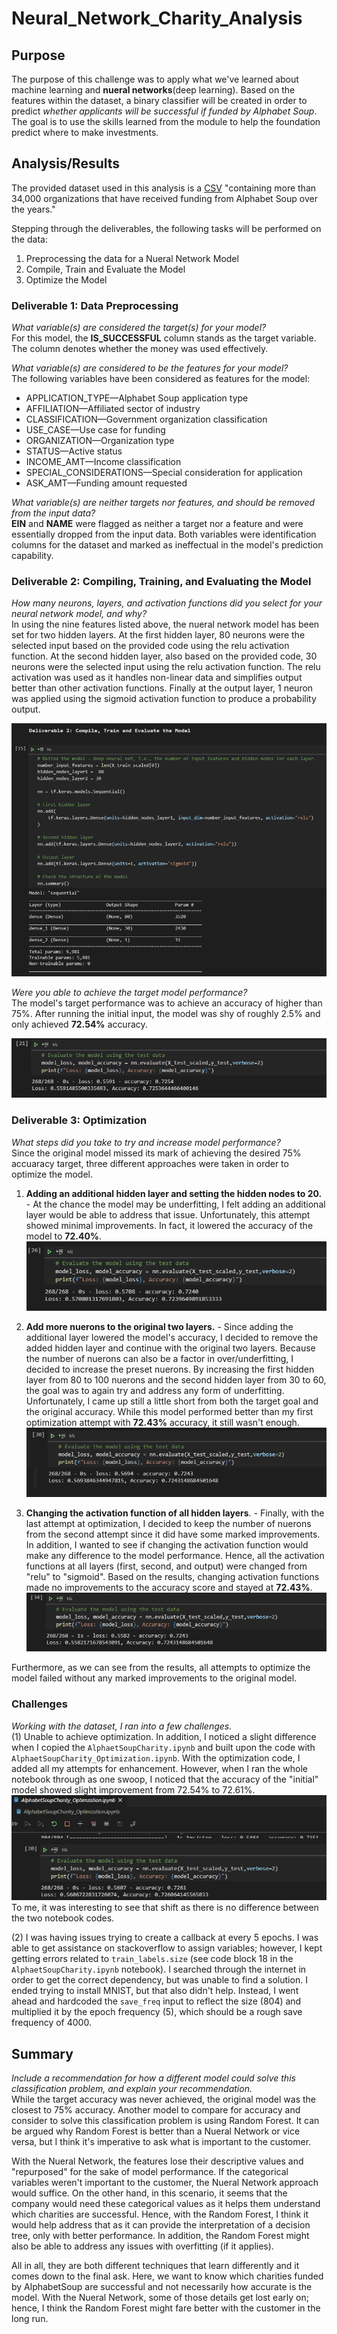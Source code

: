 # Neural_Network_Charity_Analysis

## Purpose
The purpose of this challenge was to apply what we've learned about machine learning and **nueral networks**(deep learning). Based on the features within the dataset, a binary classifier will be created in order to predict *whether applicants will be successful if funded by Alphabet Soup*. The goal is to use the skills learned from the module to help the foundation predict where to make investments.

## Analysis/Results
The provided dataset used in this analysis is a [CSV](https://2u-data-curriculum-team.s3.amazonaws.com/dataviz-online/module_19/charity_data.csv) "containing more than 34,000 organizations that have received funding from Alphabet Soup over the years." 

Stepping through the deliverables, the following tasks will be performed on the data:
1. Preprocessing the data for a Nueral Network Model
2. Compile, Train and Evaluate the Model
3. Optimize the Model

### Deliverable 1: Data Preprocessing
*What variable(s) are considered the target(s) for your model?*<br>
For this model, the **IS_SUCCESSFUL** column stands as the target variable. The column denotes whether the money was used effectively.

*What variable(s) are considered to be the features for your model?*<br>
The following variables have been considered as features for the model:<br>
* APPLICATION_TYPE—Alphabet Soup application type<br>
* AFFILIATION—Affiliated sector of industry<br>
* CLASSIFICATION—Government organization classification<br>
* USE_CASE—Use case for funding<br>
* ORGANIZATION—Organization type<br>
* STATUS—Active status<br>
* INCOME_AMT—Income classification<br>
* SPECIAL_CONSIDERATIONS—Special consideration for application<br>
* ASK_AMT—Funding amount requested<br>

*What variable(s) are neither targets nor features, and should be removed from the input data?*<br>
**EIN** and **NAME** were flagged as neither a target nor a feature and were essentially dropped from the input data. Both variables were identification columns for the dataset and marked as ineffectual in the model's prediction capability. 

### Deliverable 2: Compiling, Training, and Evaluating the Model
*How many neurons, layers, and activation functions did you select for your neural network model, and why?*<br>
In using the nine features listed above, the nueral network model has been set for two hidden layers.
At the first hidden layer, 80 neurons were the selected input based on the provided code using the relu activation function.
At the second hidden layer, also based on the provided code, 30 neurons were the selected input using the relu activation function. 
The relu activation was used as it handles non-linear data and simplifies output better than other activation functions.
Finally at the output layer, 1 neuron was applied using the sigmoid activation function to produce a probability output.

![](resources/dev2_inputs.PNG)

*Were you able to achieve the target model performance?*<br>
The model's target performance was to achieve an accuracy of higher than 75%. After running the initial input, the model was shy of roughly 2.5% and only achieved **72.54%** accuracy.

![](resources/originalAccuracy.PNG)

### Deliverable 3: Optimization
*What steps did you take to try and increase model performance?*<br>
Since the original model missed its mark of achieving the desired 75% accuaracy target, three different approaches were taken in order to optimize the model.

1) **Adding an additional hidden layer and setting the hidden nodes to 20.** - At the chance the model may be underfitting, I felt adding an additional layer would be able to address that issue. Unfortunately, this attempt showed minimal improvements. In fact, it lowered the accuracy of the model to **72.40%**.<br>
![](resources/attempt1.PNG)

2) **Add more nuerons to the original two layers.** - Since adding the additional layer lowered the model's accuracy, I decided to remove the added hidden layer and continue with the original two layers. Because the number of nuerons can also be a factor in over/underfitting, I decided to increase the preset nuerons. By increasing the first hidden layer from 80 to 100 nuerons and the second hidden layer from 30 to 60, the goal was to again try and address any form of underfitting. Unfortunately, I came up still a little short from both the target goal and the original accuracy. While this model performed better than my first optimization attempt with **72.43%** accuracy, it still wasn't enough.<br>
![](resources/attempt2.PNG)

3) **Changing the activation function of all hidden layers**. - Finally, with the last attempt at optimization, I decided to keep the number of nuerons from the second attempt since it did have some marked improvements. In addition, I wanted to see if changing the activation function would make any difference to the model performance. Hence, all the activation functions at all layers (first, second, and output) were changed from "relu" to "sigmoid". Based on the results, changing activation functions made no improvements to the accuracy score and stayed at **72.43%**.<br>
![](resources/attempt3.PNG)

Furthermore, as we can see from the results, all attempts to optimize the model failed without any marked improvements to the original model.

### Challenges

*Working with the dataset, I ran into a few challenges.*<br> 
(1) Unable to achieve optimization. In addition, I noticed a slight difference when I copied the `AlphaetSoupCharity.ipynb` and built upon the code with `AlphaetSoupCharity_Optimization.ipynb`. With the optimization code, I added all my attempts for enhancement. However, when I ran the whole notebook through as one swoop, I noticed that the accuracy of the "initial" model showed slight improvement from 72.54% to 72.61%.<br>
![](resources/accuracyChallenge.PNG)
<br> To me, it was interesting to see that shift as there is no difference between the two notebook codes.

(2) I was having issues trying to create a callback at every 5 epochs. I was able to get assistance on stackoverflow to assign variables; however, I kept getting errors related to `train_labels.size` (see code block 18 in the `AlphaetSoupCharity.ipynb` notebook). I searched through the internet in order to get the correct dependency, but was unable to find a solution. I ended trying to install MNIST, but that also didn't help. Instead, I went ahead and hardcoded the `save_freq` input to reflect the size (804) and multiplied it by the epoch frequency (5), which should be a rough save frequency of 4000.

## Summary
*Include a recommendation for how a different model could solve this classification problem, and explain your recommendation.*<br>
While the target accuracy was never achieved, the original model was the closest to 75% accuracy. Another model to compare for accuracy and consider to solve this classification problem is using Random Forest. It can be argued why Random Forest is better than a Nueral Network or vice versa, but I think it's imperative to ask what is important to the customer. 

With the Nueral Network, the features lose their descriptive values and "repurposed" for the sake of model performance. If the categorical variables weren't important to the customer, the Nueral Network approach would suffice. On the other hand, in this scenario, it seems that the company would need these categorical values as it helps them understand which charities are successful. Hence, with the Random Forest, I think it would help address that as it can provide the interpretation of a decision tree, only with better performance. In addition, the Random Forest might also be able to address any issues with overfitting (if it applies).  

All in all, they are both different techniques that learn differently and it comes down to the final ask. Here, we want to know which charities funded by AlphabetSoup are successful and not necessarily how accurate is the model. With the Nueral Network, some of those details get lost early on; hence, I think the Random Forest might fare better with the customer in the long run. 
